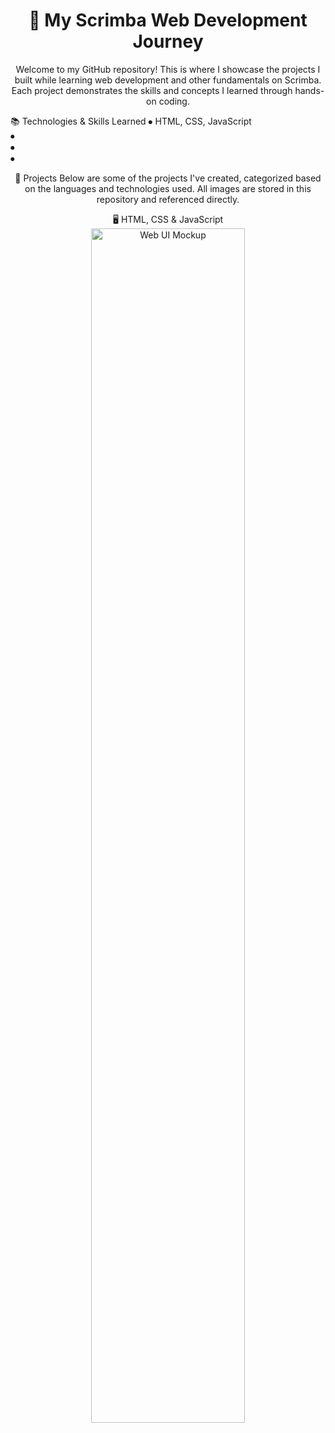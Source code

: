 <h1 align="center">🚀 My Scrimba Web Development Journey</h1>
<p align="center">Welcome to my GitHub repository! This is where I showcase the projects I built while learning web development and other fundamentals on Scrimba. Each project demonstrates the skills and concepts I learned through hands-on coding.</p>

📚 Technologies & Skills Learned
⦁ HTML, CSS, JavaScript <br>
⦁ <br>
⦁ <br>
⦁ <br>

<div align="center">🌟 Projects
Below are some of the projects I've created, categorized based on the languages and technologies used. All images are stored in this repository and referenced directly.

🖥️ HTML, CSS & JavaScript
<img src="/public/assets/WebAndTablet1.png" alt="Web UI Mockup" width="70%">

</div>
